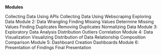 **Modules**

  Collecting Data Using APIs
  Collecting Data Using Webscraping
  Exploring Data
Module 2: Data Wrangling
  Finding Missing Values
  Determine Missing Values
  Finding Duplicates
  Removing Duplicates
  Normalizing Data
Module 3: Exploratory Data Analysis
  Distribution
  Outliers
  Correlation
Module 4: Data Visualization
  Visualizing Distribution of Data
  Relationship
  Composition
  Comparison
Module 5: Dashboard
  Creation
  Dashboards
Module 6: Presentation of Findings
  Final Presentation
